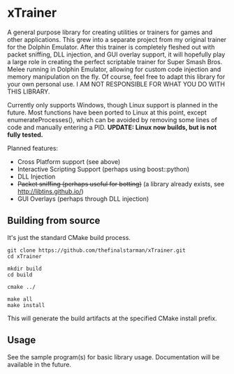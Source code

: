 # xTrainer
A general purpose library for creating utilities or trainers for games and other applications. This grew into a separate project from my original trainer for the Dolphin Emulator. After this trainer is completely fleshed out with packet sniffing, DLL injection, and GUI overlay support, it will hopefully play a large role in creating the perfect scriptable trainer for Super Smash Bros. Melee running in Dolphin Emulator, allowing for custom code injection and memory manipulation on the fly. Of course, feel free to adapt this library for your own personal use.
I AM NOT RESPONSIBLE FOR WHAT YOU DO WITH THIS LIBRARY.

Currently only supports Windows, though Linux support is planned in the future. Most functions have been ported to Linux at this point, except enumerateProcesses(), which can be avoided by removing some lines of code and manually entering a PID. **UPDATE: Linux now builds, but is not fully tested.**

Planned features:
+ Cross Platform support (see above)
+ Interactive Scripting Support (perhaps using boost::python)
+ DLL Injection
+ ~~Packet sniffing (perhaps useful for botting)~~ (a library already exists, see http://libtins.github.io/)
+ GUI Overlays (perhaps through DLL injection)

## Building from source
It's just the standard CMake build process.

```
git clone https://github.com/thefinalstarman/xTrainer.git
cd xTrainer

mkdir build
cd build

cmake ../

make all
make install
```

This will generate the build artifacts at the specified CMake install prefix.

## Usage
See the sample program(s) for basic library usage.
Documentation will be available in the future.
